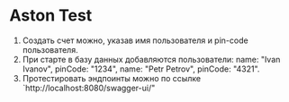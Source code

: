 # Aston Test

1. Создать счет можно, указав имя пользователя и pin-code пользователя.
2. При старте в базу данных добавляются пользователи:
    name: "Ivan Ivanov", pinCode: "1234",
    name: "Petr Petrov", pinCode: "4321".
3. Протестировать эндпоинты можно по ссылке `http://localhost:8080/swagger-ui/"

